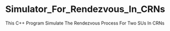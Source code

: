 # Simulator_For_Rendezvous_In_CRNs
This C++ Program Simulate The Rendezvous Process For Two SUs In CRNs 

